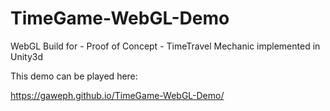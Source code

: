 # TimeGame-WebGL-Demo
WebGL Build for - Proof of Concept - TimeTravel Mechanic implemented in Unity3d

This demo can be played here:

https://gaweph.github.io/TimeGame-WebGL-Demo/
